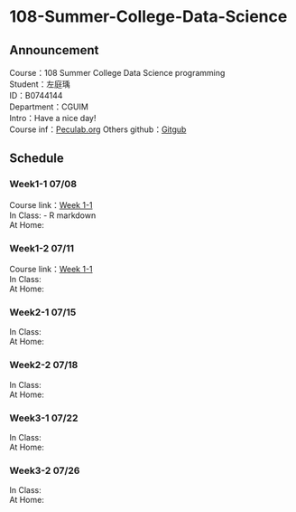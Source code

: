 # 108-Summer-College-Data-Science

## Announcement
Course：108 Summer College Data Science programming    
Student：左庭瑀  
ID：B0744144   
Department：CGUIM  
Intro：Have a nice day!   
Course inf：[Peculab.org](http://peculab.org/)
Others github：[Gitgub](http://peculab.org/2019/07/03/108-全國夏季學院學員-github/)              

## Schedule
### Week1-1 07/08
Course link：[Week 1-1](http://peculab.org/2019/07/03/108-全國夏季學院課程內容/)          
In Class: - R markdown   
At Home:

### Week1-2 07/11
Course link：[Week 1-1](http://peculab.org/2019/07/03/108-全國夏季學院課程內容/)      
In Class:  
At Home:

### Week2-1 07/15
In Class:  
At Home:

### Week2-2 07/18
In Class:  
At Home:
 
### Week3-1 07/22
In Class:  
At Home:

### Week3-2 07/26
In Class:  
At Home:
